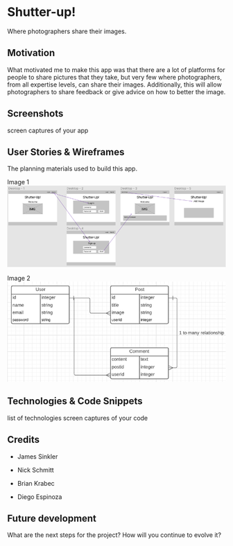 # Shutter-up!
Where photographers share their images.

## Motivation
What motivated me to make this app was that there are a lot of platforms for people to share pictures that they take, but very few where photographers, from all expertise levels, can share their images. Additionally, this will allow photographers to share feedback or give advice on how to better the image.

## Screenshots
screen captures of your app

## User Stories & Wireframes
The planning materials used to build this app.

Image 1
![wireframe 1](./wireframes/wf1.png)

Image 2
![wireframe 2](./wireframes/wf2.png)



## Technologies & Code Snippets
list of technologies
screen captures of your code

## Credits
* James Sinkler

* Nick Schmitt

* Brian Krabec

* Diego Espinoza

## Future development
What are the next steps for the project? How will you continue to evolve it?
